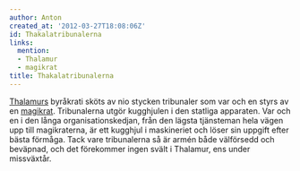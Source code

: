 ```yaml
---
author: Anton
created_at: '2012-03-27T18:08:06Z'
id: Thakalatribunalerna
links:
  mention:
  - Thalamur
  - magikrat
title: Thakalatribunalerna
---
```


[Thalamurs] byråkrati sköts av nio stycken tribunaler som var och en styrs av en [magikrat].
Tribunalerna utgör kugghjulen i den statliga apparaten. Var och en i den långa organisationskedjan,
från den lägsta tjänsteman hela vägen upp till magikraterna, är ett kugghjul i maskineriet och löser
sin uppgift efter bästa förmåga. Tack vare tribunalerna så är armén både välförsedd och beväpnad,
och det förekommer ingen svält i Thalamur, ens under missväxtår.

  [Thalamurs]: Thalamur
  [magikrat]: magikrat
